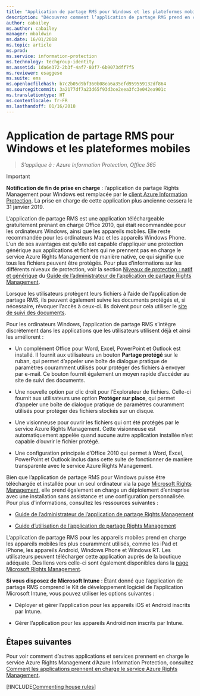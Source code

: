 ```yaml
---
title: "Application de partage RMS pour Windows et les plateformes mobiles - AIP"
description: "Découvrez comment l’application de partage RMS prend en charge Azure RMS. L’application de partage RMS est une application téléchargeable gratuitement qui est nécessaire pour prendre en charge Office 2010, mais également recommandée pour les ordinateurs Windows et Mac, ainsi que les appareils mobiles."
author: cabailey
ms.author: cabailey
manager: mbaldwin
ms.date: 16/01/2018
ms.topic: article
ms.prod: 
ms.service: information-protection
ms.technology: techgroup-identity
ms.assetid: 1da6e372-2b3f-4af7-80f7-6b9073dff7f5
ms.reviewer: esaggese
ms.suite: ems
ms.openlocfilehash: b7c2b05d9bf360b08ea6a35efd959559132df864
ms.sourcegitcommit: 3a2177df7a23d65f93d3ce2eea3fc3e042ea901c
ms.translationtype: HT
ms.contentlocale: fr-FR
ms.lasthandoff: 01/16/2018
---
```

# <a name="rms-sharing-application-for-windows-and-mobile-platforms"></a>Application de partage RMS pour Windows et les plateformes mobiles

>*S’applique à : Azure Information Protection, Office 365*

> [!IMPORTANT]
> **Notification de fin de prise en charge** : l’application de partage Rights Management pour Windows est remplacée par le [client Azure Information Protection](../rms-client/aip-client.md). La prise en charge de cette application plus ancienne cessera le 31 janvier 2019. 
 
L’application de partage RMS est une application téléchargeable gratuitement prenant en charge Office 2010, qui était recommandée pour les ordinateurs Windows, ainsi que les appareils mobiles. Elle reste recommandée pour les ordinateurs Mac et les appareils Windows Phone. L’un de ses avantages est qu’elle est capable d’appliquer une protection générique aux applications et fichiers qui ne prennent pas en charge le service Azure Rights Management de manière native, ce qui signifie que tous les fichiers peuvent être protégés. Pour plus d’informations sur les différents niveaux de protection, voir la section [Niveaux de protection : natif et générique](../rms-client/sharing-app-admin-guide-technical.md#levels-of-protection--native-and-generic) du [Guide de l’administrateur de l’application de partage Rights Management](../rms-client/sharing-app-admin-guide.md).

Lorsque les utilisateurs protègent leurs fichiers à l’aide de l’application de partage RMS, ils peuvent également suivre les documents protégés et, si nécessaire, révoquer l’accès à ceux-ci. Ils doivent pour cela utiliser le [site de suivi des documents](http://go.microsoft.com/fwlink/?LinkId=529562).

Pour les ordinateurs Windows, l’application de partage RMS s’intègre discrètement dans les applications que les utilisateurs utilisent déjà et ainsi les améliorent :

-   Un complément Office pour Word, Excel, PowerPoint et Outlook est installé. Il fournit aux utilisateurs un bouton **Partage protégé** sur le ruban, qui permet d’appeler une boîte de dialogue pratique de paramètres couramment utilisés pour protéger des fichiers à envoyer par e-mail. Ce bouton fournit également un moyen rapide d’accéder au site de suivi des documents.

-   Une nouvelle option par clic droit pour l’Explorateur de fichiers. Celle-ci fournit aux utilisateurs une option **Protéger sur place**, qui permet d’appeler une boîte de dialogue pratique de paramètres couramment utilisés pour protéger des fichiers stockés sur un disque.

-   Une visionneuse pour ouvrir les fichiers qui ont été protégés par le service Azure Rights Management. Cette visionneuse est automatiquement appelée quand aucune autre application installée n’est capable d’ouvrir le fichier protégé.

-   Une configuration principale d’Office 2010 qui permet à Word, Excel, PowerPoint et Outlook inclus dans cette suite de fonctionner de manière transparente avec le service Azure Rights Management.

Bien que l’application de partage RMS pour Windows puisse être téléchargée et installée pour un seul ordinateur via la page [Microsoft Rights Management](http://go.microsoft.com/fwlink/?LinkId=303970), elle prend également en charge un déploiement d’entreprise avec une installation sans assistance et une configuration personnalisée. Pour plus d'informations, consultez les ressources suivantes :

-   [Guide de l’administrateur de l’application de partage Rights Management](../rms-client/sharing-app-admin-guide.md)

-   [Guide d’utilisation de l’application de partage Rights Management](../rms-client/sharing-app-user-guide.md)

L’application de partage RMS pour les appareils mobiles prend en charge les appareils mobiles les plus couramment utilisés, comme les iPad et iPhone, les appareils Android, Windows Phone et Windows RT. Les utilisateurs peuvent télécharger cette application auprès de la boutique adéquate. Des liens vers celle-ci sont également disponibles dans la [page Microsoft Rights Management](http://go.microsoft.com/fwlink/?LinkId=303970).

**Si vous disposez de Microsoft Intune** : Étant donné que l’application de partage RMS comprend le Kit de développement logiciel de l’application Microsoft Intune, vous pouvez utiliser les options suivantes :

-   Déployer et gérer l’application pour les appareils iOS et Android inscrits par Intune.

-   Gérer l’application pour les appareils Android non inscrits par Intune.


## <a name="next-steps"></a>Étapes suivantes
Pour voir comment d’autres applications et services prennent en charge le service Azure Rights Management d’Azure Information Protection, consultez [Comment les applications prennent en charge le service Azure Rights Management](applications-support.md).

[!INCLUDE[Commenting house rules](../includes/houserules.md)]
